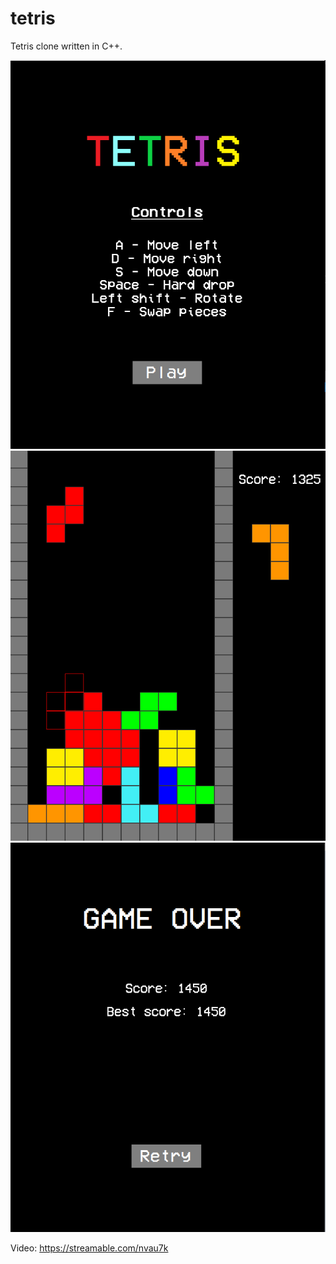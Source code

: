 # tetris

Tetris clone written in C++.

![title](https://github.com/polymono3/Tetris/blob/master/screenshot_title.png)  
![playing](https://github.com/polymono3/Tetris/blob/master/screenshot_playing.png)  
![gameover](https://github.com/polymono3/Tetris/blob/master/screenshot_gameover.png)  

Video: https://streamable.com/nvau7k
